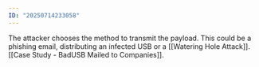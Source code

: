 ```yaml
---
ID: "20250714233058"
---
```

The attacker chooses the method to transmit the payload. This could be a phishing email, distributing an infected USB or a [[Watering Hole Attack]]. [[Case Study - BadUSB Mailed to Companies]].